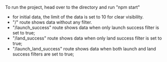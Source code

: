 To run the project, head over to the directory and run "npm start"
- for initial data, the limit of the data is set to 10 for clear visibility.
- "/" route shows data without any filter.
- "/launch_success" route shows data when only launch success filter is set to true;
- "/land_success" route shows data when only land success filter is set to true;
- "/launch_land_success" route shows data when both launch and land success filters are set to true;
